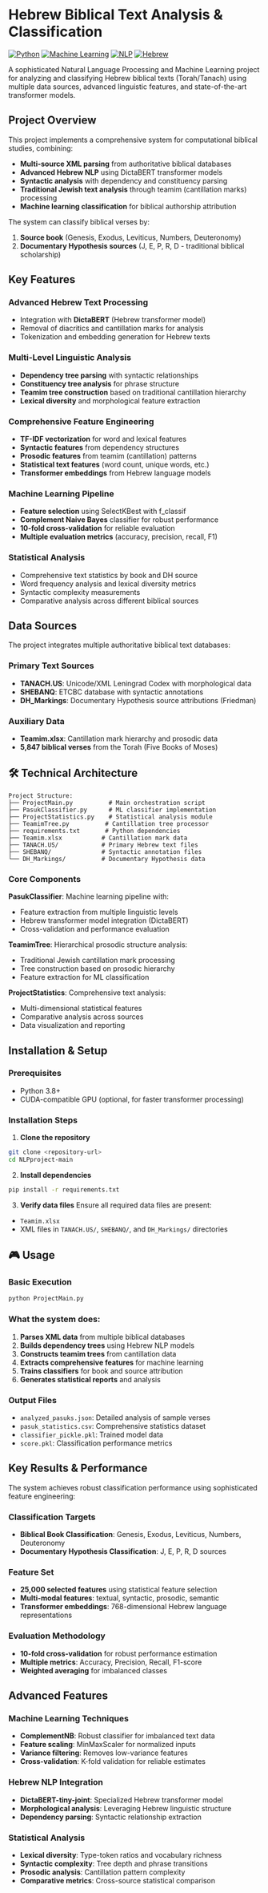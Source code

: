 # Hebrew Biblical Text Analysis & Classification 

[![Python](https://img.shields.io/badge/python-3.8+-blue.svg)](https://www.python.org/downloads/)
[![Machine Learning](https://img.shields.io/badge/ML-scikit--learn-orange.svg)](https://scikit-learn.org/)
[![NLP](https://img.shields.io/badge/NLP-transformers-green.svg)](https://huggingface.co/transformers/)
[![Hebrew](https://img.shields.io/badge/Language-Hebrew-purple.svg)]()

A sophisticated Natural Language Processing and Machine Learning project for analyzing and classifying Hebrew biblical texts (Torah/Tanach) using multiple data sources, advanced linguistic features, and state-of-the-art transformer models.

##  Project Overview

This project implements a comprehensive system for computational biblical studies, combining:

- **Multi-source XML parsing** from authoritative biblical databases
- **Advanced Hebrew NLP** using DictaBERT transformer models
- **Syntactic analysis** with dependency and constituency parsing
- **Traditional Jewish text analysis** through teamim (cantillation marks) processing
- **Machine learning classification** for biblical authorship attribution

The system can classify biblical verses by:

1. **Source book** (Genesis, Exodus, Leviticus, Numbers, Deuteronomy)
2. **Documentary Hypothesis sources** (J, E, P, R, D - traditional biblical scholarship)

##  Key Features

###  **Advanced Hebrew Text Processing**

- Integration with **DictaBERT** (Hebrew transformer model)
- Removal of diacritics and cantillation marks for analysis
- Tokenization and embedding generation for Hebrew texts

###  **Multi-Level Linguistic Analysis**

- **Dependency tree parsing** with syntactic relationships
- **Constituency tree analysis** for phrase structure
- **Teamim tree construction** based on traditional cantillation hierarchy
- **Lexical diversity** and morphological feature extraction

###  **Comprehensive Feature Engineering**

- **TF-IDF vectorization** for word and lexical features
- **Syntactic features** from dependency structures
- **Prosodic features** from teamim (cantillation) patterns
- **Statistical text features** (word count, unique words, etc.)
- **Transformer embeddings** from Hebrew language models

###  **Machine Learning Pipeline**

- **Feature selection** using SelectKBest with f_classif
- **Complement Naive Bayes** classifier for robust performance
- **10-fold cross-validation** for reliable evaluation
- **Multiple evaluation metrics** (accuracy, precision, recall, F1)

###  **Statistical Analysis**

- Comprehensive text statistics by book and DH source
- Word frequency analysis and lexical diversity metrics
- Syntactic complexity measurements
- Comparative analysis across different biblical sources

##  Data Sources

The project integrates multiple authoritative biblical text databases:

###  **Primary Text Sources**

- **TANACH.US**: Unicode/XML Leningrad Codex with morphological data
- **SHEBANQ**: ETCBC database with syntactic annotations
- **DH_Markings**: Documentary Hypothesis source attributions (Friedman)

###  **Auxiliary Data**

- **Teamim.xlsx**: Cantillation mark hierarchy and prosodic data
- **5,847 biblical verses** from the Torah (Five Books of Moses)

## 🛠 Technical Architecture

```
Project Structure:
├── ProjectMain.py          # Main orchestration script
├── PasukClassifier.py      # ML classifier implementation
├── ProjectStatistics.py    # Statistical analysis module
├── TeamimTree.py          # Cantillation tree processor
├── requirements.txt       # Python dependencies
├── Teamim.xlsx           # Cantillation mark data
├── TANACH.US/            # Primary Hebrew text files
├── SHEBANQ/              # Syntactic annotation files
└── DH_Markings/          # Documentary Hypothesis data
```

###  **Core Components**

**PasukClassifier**: Machine learning pipeline with:

- Feature extraction from multiple linguistic levels
- Hebrew transformer model integration (DictaBERT)
- Cross-validation and performance evaluation

**TeamimTree**: Hierarchical prosodic structure analysis:

- Traditional Jewish cantillation mark processing
- Tree construction based on prosodic hierarchy
- Feature extraction for ML classification

**ProjectStatistics**: Comprehensive text analysis:

- Multi-dimensional statistical features
- Comparative analysis across sources
- Data visualization and reporting

##  Installation & Setup

### Prerequisites

- Python 3.8+
- CUDA-compatible GPU (optional, for faster transformer processing)

### Installation Steps

1. **Clone the repository**

```bash
git clone <repository-url>
cd NLPproject-main
```

2. **Install dependencies**

```bash
pip install -r requirements.txt
```

3. **Verify data files**
   Ensure all required data files are present:

- `Teamim.xlsx`
- XML files in `TANACH.US/`, `SHEBANQ/`, and `DH_Markings/` directories

## 🎮 Usage

### Basic Execution

```bash
python ProjectMain.py
```

### What the system does:

1. **Parses XML data** from multiple biblical databases
2. **Builds dependency trees** using Hebrew NLP models
3. **Constructs teamim trees** from cantillation data
4. **Extracts comprehensive features** for machine learning
5. **Trains classifiers** for book and source attribution
6. **Generates statistical reports** and analysis

### Output Files

- `analyzed_pasuks.json`: Detailed analysis of sample verses
- `pasuk_statistics.csv`: Comprehensive statistics dataset
- `classifier_pickle.pkl`: Trained model data
- `score.pkl`: Classification performance metrics

##  Key Results & Performance

The system achieves robust classification performance using sophisticated feature engineering:

###  **Classification Targets**

- **Biblical Book Classification**: Genesis, Exodus, Leviticus, Numbers, Deuteronomy
- **Documentary Hypothesis Classification**: J, E, P, R, D sources

###  **Feature Set**

- **25,000 selected features** using statistical feature selection
- **Multi-modal features**: textual, syntactic, prosodic, semantic
- **Transformer embeddings**: 768-dimensional Hebrew language representations

###  **Evaluation Methodology**

- **10-fold cross-validation** for robust performance estimation
- **Multiple metrics**: Accuracy, Precision, Recall, F1-score
- **Weighted averaging** for imbalanced classes

##  Advanced Features

###  **Machine Learning Techniques**

- **ComplementNB**: Robust classifier for imbalanced text data
- **Feature scaling**: MinMaxScaler for normalized inputs
- **Variance filtering**: Removes low-variance features
- **Cross-validation**: K-fold validation for reliable estimates

###  **Hebrew NLP Integration**

- **DictaBERT-tiny-joint**: Specialized Hebrew transformer model
- **Morphological analysis**: Leveraging Hebrew linguistic structure
- **Dependency parsing**: Syntactic relationship extraction

###  **Statistical Analysis**

- **Lexical diversity**: Type-token ratios and vocabulary richness
- **Syntactic complexity**: Tree depth and phrase transitions
- **Prosodic analysis**: Cantillation pattern complexity
- **Comparative metrics**: Cross-source statistical comparison


